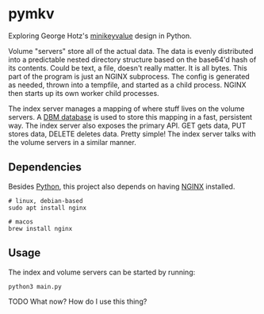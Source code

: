 # pymkv
Exploring George Hotz's [minikeyvalue](https://github.com/geohot/minikeyvalue) design in Python.

Volume "servers" store all of the actual data.
The data is evenly distributed into a predictable nested directory structure based on the base64'd hash of its contents.
Could be text, a file, doesn't really matter.
It is all bytes.
This part of the program is just an NGINX subprocess.
The config is generated as needed, thrown into a tempfile, and started as a child process.
NGINX then starts up its own worker child processes.

The index server manages a mapping of where stuff lives on the volume servers.
A [DBM database](https://docs.python.org/3/library/dbm.html) is used to store this mapping in a fast, persistent way.
The index server also exposes the primary API.
GET gets data, PUT stores data, DELETE deletes data.
Pretty simple!
The index server talks with the volume servers in a similar manner.

## Dependencies
Besides [Python](https://www.python.org), this project also depends on having [NGINX](http://nginx.org/) installed.
```
# linux, debian-based
sudo apt install nginx

# macos
brew install nginx
```

## Usage
The index and volume servers can be started by running:
```
python3 main.py
```

TODO What now? How do I use this thing?
